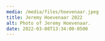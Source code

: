 ```yaml
---
media: /media/files/hoevenaar.jpeg
title: Jeremy Hoevenaar 2022
alt: Photo of Jeremy Hoevenaar.
date: 2022-03-08T13:34:00-0500
---
```

